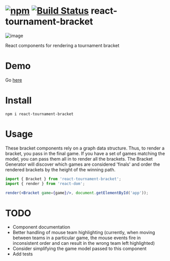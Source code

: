 # [![npm](https://img.shields.io/npm/v/react-tournament-bracket.svg)](https://www.npmjs.com/package/react-tournament-bracket) [![Build Status](https://travis-ci.org/moodysalem/react-tournament-bracket.svg?branch=gh-pages)](https://travis-ci.org/moodysalem/react-tournament-bracket) react-tournament-bracket
![image](http://i.imgur.com/M3nJsRF.png "Example Bracket")

React components for rendering a tournament bracket

# Demo
Go [here](https://moodysalem.github.io/react-tournament-bracket/)

# Install
```
npm i react-tournament-bracket 
```

# Usage
These bracket components rely on a graph data structure. 
Thus, to render a bracket, you pass in the final game.
If you have a set of games matching the model, you can pass them all in
to render all the brackets. The Bracket Generator will discover which games
are considered 'finals' and order the rendered brackets by the height of the
winning path.

```jsx
import { Bracket } from 'react-tournament-bracket';
import { render } from 'react-dom';

render(<Bracket game={game}/>, document.getElementById('app'));
```

# TODO
* Component documentation
* Better handling of mouse team highlighting (currently, when moving between teams in a particular game, the mouse events fire in inconsistent order and can result in the wrong team left highlighted)
* Consider simplifying the game model passed to this component
* Add tests
